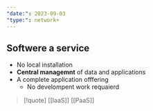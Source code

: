```yaml
---
"date:": 2023-09-03
"type:": network+
---
```

## Softwere a service 

-  No local installation
- **Central managemnt** of data and applications 
- A complete application offfering 
	- No develompent work requaierd 


>[!quote] [[IaaS]]  [[PaaS]]